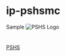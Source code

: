 # ip-pshsmc
Sample 
![PSHS Logo](https://github.com/atlmendoza/ip-pshsmc/blob/master/images/pshslogo.png)
#
[PSHS](https://pshs.edu.ph)

